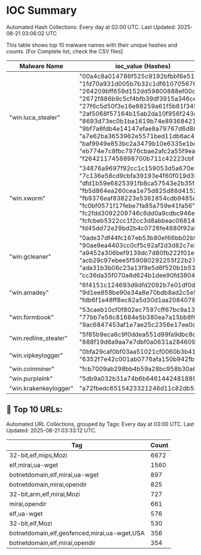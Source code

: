 # IOC Summary

Automated Hash Collections: Every day at 02:00 UTC. Last Updated: 2025-08-21 03:06:02 UTC

This table shows top 10 malware names with their unique hashes and counts. [For Complete list, check the CSV files]

| Malware Name | ioc_value (Hashes) | Count |
|--------------|--------------------|-------|
|  "win.luca_stealer" |  "00a4c8a014786f525c9192bfbbf6e514"<br> "1fd70a931d005b7b32c1df6107056762"<br> "264209bff659d152dd59800888ef00c3"<br> "2672f886b9c5cf4bfb39df3915a346ce"<br> "27f6c5d50f3e16e88259a61f5b81f345"<br> "2af5068f57164b15ab2da10f956f243c"<br> "8693d73ec0b1ba1619b74e8936842123"<br> "9bf7a6fdb4e14147efae8a79767d6d86"<br> "a7e62ba3653962e5571bed11db6ac4f8"<br> "baf9949e853bc2a3479b10e6335e1bd2"<br> "eb774e7c8fbc7976cbae2afc2a55f9ea"<br> "f2642117458898700b711c42223cbf1f" | 12 |
|  "win.xworm" |  "34876a9697f92cc1c159053d5a670e5d"<br> "7c136e58cd9cbfa39193e4f60f019d3b"<br> "dfd1b59e6825391fb8ca57543e2b35fd"<br> "fb5d864ea260cea1e75d825d88d4152b"<br> "fb9376eaf838223e5361854cdb9485cd"<br> "fc0bf0571f17febe7fa85a759e41fa56"<br> "fc2fdd3092209746c6dd0a9cdbc946e1"<br> "fcfcbeb5322cc1f2cc3d8abbeac06814"<br> "fd45dd72e29bd2b4c0728fe4880f92ab" | 9 |
|  "win.gcleaner" |  "0ade37df44fc167eb53b80ef66bb02b9"<br> "90ae9ea4403cc0cf5c92af2d3d82c7e3"<br> "a9452a306bef9139dc7d80fb222f01e7"<br> "acb29c97ebee5f59080292255f22b272"<br> "ada31b3b06c23a13f9e5d6f520b1b539"<br> "cc36da35f070a8d624b1dee90fd38046" | 6 |
|  "win.amadey" |  "6f4151c124693d9dfd2092b7e01df0d4"<br> "9d1ee858be90e34a8e70bdb8ad2c5e5a"<br> "fdb6f1e48ff8ec82a5d30d1aa2084078" | 3 |
|  "win.formbook" |  "53caeb10cf0f802ec7597cff67bc9a13"<br> "77bb7e58c81684e5b380ea7a15bb8f6a"<br> "9ac6847453af1e7ae25c2356e17ee0df" | 3 |
|  "win.redline_stealer" |  "5f85b9eca6c9f0ddea551d99fa9dbc8d"<br> "888f19d6a9aa7e7dbf0a0631a2846092" | 2 |
|  "win.vipkeylogger" |  "0bfa29caf0bf03aa51021cf0060b3b41"<br> "6352f7e42c001ab0776afa150b942fbf" | 2 |
|  "win.coinminer" |  "fcb7009ab298bb4b59a28bc958b30a6d" | 1 |
|  "win.purpleink" |  "5db9a032b31a74b6b64614424818899f" | 1 |
|  "win.krakenkeylogger" |  "a72fbedc6515423321246d11c82db58e" | 1 |

<!-- url_summary_start -->
## 🔗 Top 10 URLs:

Automated URL Collections, grouped by Tags: Every day at 03:00 UTC. Last Updated: 2025-08-21 03:33:12 UTC.

| Tag | Count |
|-----|-------|
| 32-bit,elf,mips,Mozi | 6672 |
| elf,mirai,ua-wget | 1560 |
| botnetdomain,elf,mirai,ua-wget | 897 |
| botnetdomain,mirai,opendir | 825 |
| 32-bit,arm,elf,mirai,Mozi | 727 |
| mirai,opendir | 661 |
| elf,ua-wget | 576 |
| 32-bit,elf,Mozi | 530 |
| botnetdomain,elf,geofenced,mirai,ua-wget,USA | 356 |
| botnetdomain,elf,mirai,opendir | 354 |
<!-- url_summary_end -->
